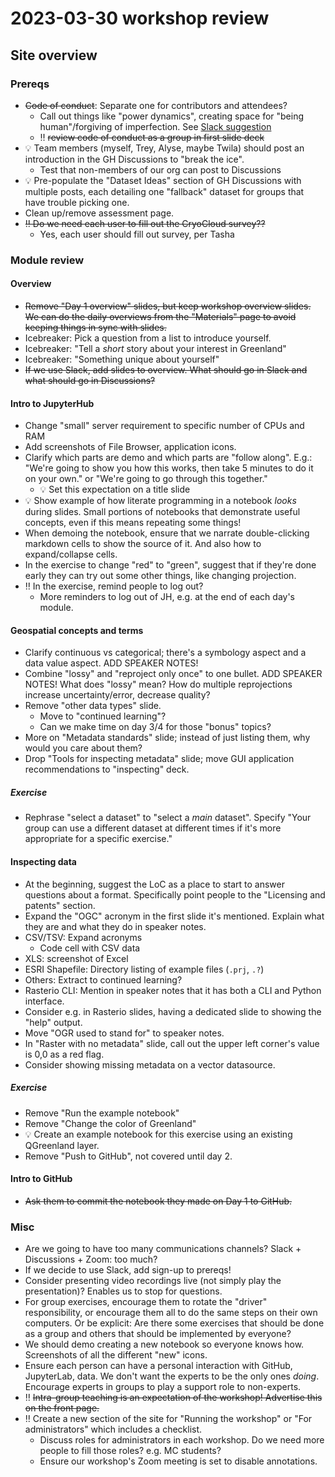 # 2023-03-30 workshop review

## Site overview

### Prereqs

* ~~Code of conduct~~: Separate one for contributors and attendees?
    * Call out things like "power dynamics", creating space for "being human"/forgiving
      of imperfection. See [Slack
      suggestion](https://nsidc.slack.com/archives/CRB96FG68/p1680214782923999)
    * ‼️ ~~review code of conduct as a group in first slide deck~~
* 💡 Team members (myself, Trey, Alyse, maybe Twila) should post an introduction in the
  GH Discussions to "break the ice".
    * Test that non-members of our org can post to Discussions
* 💡 Pre-populate the "Dataset Ideas" section of GH Discussions with multiple posts,
  each detailing one "fallback" dataset for groups that have trouble picking one.
* Clean up/remove assessment page.
* ~~‼️ Do we need each user to fill out the CryoCloud survey??~~
    * Yes, each user should fill out survey, per Tasha


### Module review

#### Overview

* ~~Remove "Day 1 overview" slides, but keep workshop overview slides. We can do the daily
  overviews from the "Materials" page to avoid keeping things in sync with slides.~~
* Icebreaker: Pick a question from a list to introduce yourself.
* Icebreaker: "Tell a _short_ story about your interest in Greenland"
* Icebreaker: "Something unique about yourself"
* ~~If we use Slack, add slides to overview. What should go in Slack and what should go in
  Discussions?~~


#### Intro to JupyterHub

* Change "small" server requirement to specific number of CPUs and RAM
* Add screenshots of File Browser, application icons.
* Clarify which parts are demo and which parts are "follow along". E.g.: "We're going to
  show you how this works, then take 5 minutes to do it on your own." or "We're going
  to go through this together."
    * 💡 Set this expectation on a title slide
* 💡 Show example of how literate programming in a notebook _looks_ during slides. Small
  portions of notebooks that demonstrate useful concepts, even if this means repeating
  some things!
* When demoing the notebook, ensure that we narrate double-clicking markdown cells to
  show the source of it. And also how to expand/collapse cells.
* In the exercise to change "red" to "green", suggest that if they're done early they
  can try out some other things, like changing projection.
* ‼️ In the exercise, remind people to log out?
  * More reminders to log out of JH, e.g. at the end of each day's module.


#### Geospatial concepts and terms

* Clarify continuous vs categorical; there's a symbology aspect and a data value aspect.
  ADD SPEAKER NOTES!
* Combine "lossy" and "reproject only once" to one bullet. ADD SPEAKER NOTES! What does
  "lossy" mean? How do multiple reprojections increase uncertainty/error, decrease
  quality?
* Remove "other data types" slide.
    * Move to "continued learning"?
    * Can we make time on day 3/4 for those "bonus" topics?
* More on "Metadata standards" slide; instead of just listing them, why would you care
  about them?
* Drop "Tools for inspecting metadata" slide; move GUI application recommendations to
  "inspecting" deck.


##### Exercise

* Rephrase "select a dataset" to "select a _main_ dataset". Specify "Your group can use
  a different dataset at different times if it's more appropriate for a specific
  exercise."


#### Inspecting data

* At the beginning, suggest the LoC as a place to start to answer questions about a
  format. Specifically point people to the "Licensing and patents" section.
* Expand the "OGC" acronym in the first slide it's mentioned. Explain what they are and
  what they do in speaker notes.
* CSV/TSV: Expand acronyms
    * Code cell with CSV data
* XLS: screenshot of Excel
* ESRI Shapefile: Directory listing of example files (`.prj`, `.?`)
* Others: Extract to continued learning?
* Rasterio CLI: Mention in speaker notes that it has both a CLI and Python interface.
* Consider e.g. in Rasterio slides, having a dedicated slide to showing the "help"
  output.
* Move "OGR used to stand for" to speaker notes.
* In "Raster with no metadata" slide, call out the upper left corner's value is 0,0 as a
  red flag.
* Consider showing missing metadata on a vector datasource.


##### Exercise

* Remove "Run the example notebook"
* Remove "Change the color of Greenland"
* 💡 Create an example notebook for this exercise using an existing QGreenland layer.
* Remove "Push to GitHub", not covered until day 2.


#### Intro to GitHub

* ~~Ask them to commit the notebook they made on Day 1 to GitHub.~~


### Misc

* Are we going to have too many communications channels? Slack + Discussions + Zoom: too
  much?
* If we decide to use Slack, add sign-up to prereqs!
* Consider presenting video recordings live (not simply play the presentation)? Enables
  us to stop for questions.
* For group exercises, encourage them to rotate the "driver" responsibility, or
  encourage them all to do the same steps on their own computers. Or be explicit: Are
  there some exercises that should be done as a group and others that should be
  implemented by everyone?
* We should demo creating a new notebook so everyone knows how. Screenshots of all the
  different "new" icons.
* Ensure each person can have a personal interaction with GitHub, JupyterLab, data. We
  don't want the experts to be the only ones _doing_. Encourage experts in groups to
  play a support role to non-experts.
* ‼️ ~~Intra-group teaching is an expectation of the workshop! Advertise this on the front
  page.~~
* ‼️ Create a new section of the site for "Running the workshop" or "For
  administrators" which includes a checklist.
    * Discuss roles for administrators in each workshop. Do we need more people to
      fill those roles? e.g. MC students?
    * Ensure our workshop's Zoom meeting is set to disable annotations.
